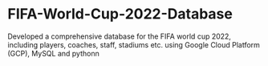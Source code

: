 # FIFA-World-Cup-2022-Database
Developed a comprehensive database for the FIFA world cup 2022, including players, coaches, staff, stadiums etc. using Google Cloud Platform (GCP), MySQL and pythonn 
